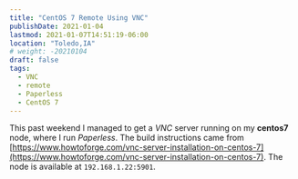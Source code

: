 ```yaml
---
title: "CentOS 7 Remote Using VNC"
publishDate: 2021-01-04
lastmod: 2021-01-07T14:51:19-06:00
location: "Toledo,IA"
# weight: -20210104
draft: false
tags:
  - VNC
  - remote
  - Paperless
  - CentOS 7
---
```


This past weekend I managed to get a *VNC* server running on my **centos7** node, where I run *Paperless*.  The build instructions came from [https://www.howtoforge.com/vnc-server-installation-on-centos-7](https://www.howtoforge.com/vnc-server-installation-on-centos-7). The node is available at `192.168.1.22:5901`.
